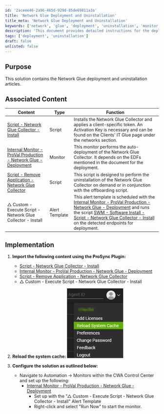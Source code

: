 ```yaml
---
id: '2aceee46-2a96-465d-929d-85de69811a3a'
title: 'Network Glue Deployment and Uninstallation'
title_meta: 'Network Glue Deployment and Uninstallation'
keywords: ['network', 'glue', 'deployment', 'uninstallation', 'monitor', 'script']
description: 'This document provides detailed instructions for the deployment and uninstallation of the Network Glue Collector, including associated scripts and monitors. It outlines the necessary steps for implementation and configuration within the ConnectWise Automate environment.'
tags: ['deployment', 'uninstallation']
draft: false
unlisted: false
---
```


## Purpose

This solution contains the Network Glue deployment and uninstallation articles.

## Associated Content

| Content                                                                                                  | Type          | Function                                                                                                                                                                                                                     |
|----------------------------------------------------------------------------------------------------------|---------------|------------------------------------------------------------------------------------------------------------------------------------------------------------------------------------------------------------------------------|
| [Script - Network Glue Collector - Install](<../cwa/scripts/Network Glue Collector - Install.md>)       | Script        | Installs the Network Glue Collector and applies a client-specific token. An Activation Key is necessary and can be found on the Clients' IT Glue page under the networks section.                                             |
| [Internal Monitor - ProVal Production - Network Glue - Deployment](<../cwa/monitors/ProVal Production - Network Glue - Deployment.md>) | Monitor       | This monitor performs the auto-deployment of the Network Glue Collector. It depends on the EDFs mentioned in the document for the deployment.                                                                               |
| [Script - Remove Application - Network Glue Collector](<../cwa/scripts/Remove Application - Network Glue Collector.md>)  | Script        | This script is designed to perform the uninstallation of the Network Glue Collector on demand or in conjunction with the offboarding script.                                                                                 |
| △ Custom - Execute Script - Network Glue Collector - Install                                              | Alert Template | This alert template is scheduled with the [Internal Monitor - ProVal Production - Network Glue - Deployment](<../cwa/monitors/ProVal Production - Network Glue - Deployment.md>) and runs the script [SWM - Software Install - Script - Network Glue Collector - Install](<../cwa/scripts/Network Glue Collector - Install.md>) on the detected endpoints for deployment. |

## Implementation

1. **Import the following content using the ProSync Plugin:**
   - [Script - Network Glue Collector - Install](<../cwa/scripts/Network Glue Collector - Install.md>)  
   - [Internal Monitor - ProVal Production - Network Glue - Deployment](<../cwa/monitors/ProVal Production - Network Glue - Deployment.md>)  
   - [Script - Remove Application - Network Glue Collector](<../cwa/scripts/Remove Application - Network Glue Collector.md>)  
   - △ Custom - Execute Script - Network Glue Collector - Install  

2. **Reload the system cache:**
   ![Reload Cache](../../static/img/Application---Network-Glue-Collector/image_1.png)

3. **Configure the solution as outlined below:**
   - Navigate to Automation → Monitors within the CWA Control Center and set up the following:
     - [Internal Monitor - ProVal Production - Network Glue - Deployment](<../cwa/monitors/ProVal Production - Network Glue - Deployment.md>)  
       - Set up with the "△ Custom - Execute Script - Network Glue Collector - Install" Alert Template
       - Right-click and select "Run Now" to start the monitor.
